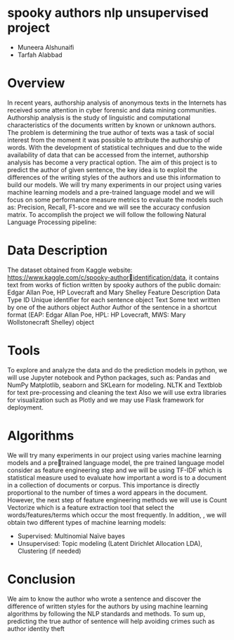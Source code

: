 #  spooky authors nlp unsupervised project
* Muneera Alshunaifi
* Tarfah Alabbad
# Overview
In recent years, authorship analysis of anonymous texts in the Internets has received some attention 
in cyber forensic and data mining communities. Authorship analysis is the study of linguistic and 
computational characteristics of the documents written by known or unknown authors.
The problem is determining the true author of texts was a task of social interest from the moment 
it was possible to attribute the authorship of words. With the development of statistical techniques 
and due to the wide availability of data that can be accessed from the internet, authorship analysis 
has become a very practical option.
The aim of this project is to predict the author of given sentence, the key idea is to exploit the 
differences of the writing styles of the authors and use this information to build our models. We 
will try many experiments in our project using varies machine learning models and a pre-trained 
language model and we will focus on some performance measure metrics to evaluate the models
such as: Precision, Recall, F1-score and we will see the accuracy confusion matrix. To accomplish 
the project we will follow the following Natural Language Processing pipeline:

# Data Description
The dataset obtained from Kaggle website: https://www.kaggle.com/c/spooky-authoridentification/data, it contains text from works of fiction written by spooky authors of the public 
domain: Edgar Allan Poe, HP Lovecraft and Mary Shelley
Feature Description Data Type
ID Unique identifier for each sentence object
Text Some text written by one of the authors object
Author
Author of the sentence in a shortcut format (EAP: Edgar Allan 
Poe, HPL: HP Lovecraft, MWS: Mary Wollstonecraft Shelley)
object

# Tools
To explore and analyze the data and do the prediction models in python, we will use Jupyter 
notebook and Python packages, such as: Pandas and NumPy Matplotlib, seaborn and SKLearn for 
modeling. NLTK and Textblob for text pre-processing and cleaning the text Also we will use extra 
libraries for visualization such as Plotly and we may use Flask framework for deployment.
# Algorithms
We will try many experiments in our project using varies machine learning models and a pretrained language model, the pre trained language model consider as feature engineering step and 
we will be using TF-IDF which is statistical measure used to evaluate how important a word is to 
a document in a collection of documents or corpus. This importance is directly proportional to the 
number of times a word appears in the document. However, the next step of feature engineering 
methods we will use is Count Vectorize which is a feature extraction tool that select the 
words/features/terms which occur the most frequently. In addition, , we will obtain two different 
types of machine learning models:
* Supervised: Multinomial Naïve bayes
* Unsupervised: Topic modeling (Latent Dirichlet Allocation LDA), Clustering (if needed)
# Conclusion
We aim to know the author who wrote a sentence and discover the difference of written styles for 
the authors by using machine learning algorithms by following the NLP standards and methods. 
To sum up, predicting the true author of sentence will help avoiding crimes such as author identity 
theft

